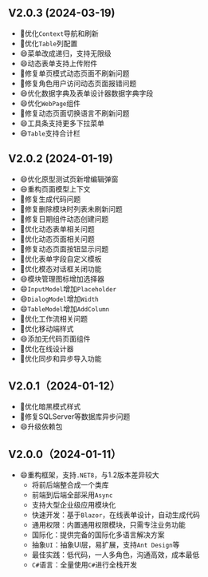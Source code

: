 ﻿## V2.0.3 (2024-03-19)

- 🔨优化`Context`导航和刷新
- 🔨优化`Table`列配置
- 😄菜单改成递归，支持无限级
- 😄动态表单支持上传附件
- 🐛修复单页模式动态页面不刷新问题
- 🐛修复角色用户访问动态页面报错问题
- 😄优化数据字典及表单设计器数据字典字段
- 😄优化`WebPage`组件
- 🐛修复动态页面切换语言不刷新问题
- 😄工具条支持更多下拉菜单
- 😄`Table`支持合计栏

## V2.0.2 (2024-01-19)

- 😄优化原型测试页新增编辑弹窗
- 😄重构页面模型上下文
- 🐛修复生成代码问题
- 🐛修复删除模块时列表未刷新问题
- 🐛修复日期组件动态创建问题
- 🔨优化动态表单相关问题
- 🔨优化动态页面相关问题
- 🐛修复动态页面按钮显示问题
- 🔨优化表单字段自定义模板
- 🔨优化模态对话框关闭功能
- 😄模块管理图标增加选择器
- 😄`InputModel`增加`Placeholder`
- 😄`DialogModel`增加`Width`
- 😄`TableModel`增加`AddColumn`
- 🔨优化工作流相关问题
- 🔨优化移动端样式
- 😄添加无代码页面组件
- 🔨优化在线设计器
- 🔨优化同步和异步导入功能

## V2.0.1（2024-01-12）

- 🔨优化暗黑模式样式
- 🐛修复SQLServer等数据库异步问题
- 😄升级依赖包

## V2.0.0（2024-01-11）

- 😄重构框架，支持`.NET8`，与1.2版本差异较大
  - 将前后端整合成一个类库
  - 前端到后端全部采用`Async`
  - 支持大型企业级应用模块化
  - 快速开发：基于`Blazor`，在线表单设计，自动生成代码
  - 通用权限：内置通用权限模块，只需专注业务功能
  - 国际化：提供完备的国际化多语言解决方案
  - 抽象`UI`：抽象UI层，易扩展，支持`Ant Design`等
  - 最佳实践：低代码，一人多角色，沟通高效，成本最低
  - `C#`语言：全量使用`C#`进行全栈开发
